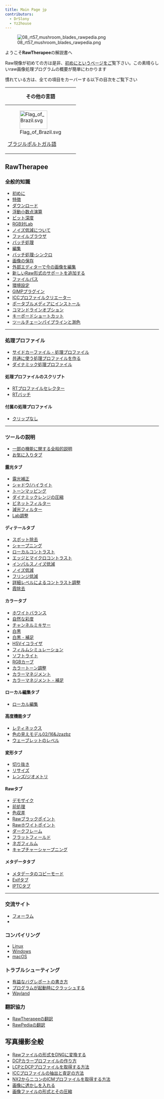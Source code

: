 ```yaml
---
title: Main Page jp
contributors:
  - DrSlony
  - Yz2house
---
```


<figure>
<img src="08_rt57_mushroom_blades_rawpedia.png"
title="08_rt57_mushroom_blades_rawpedia.png" />
<figcaption>08_rt57_mushroom_blades_rawpedia.png</figcaption>
</figure>

ようこそ**RawTherapee**の解説書へ

Raw現像が初めての方は是非、[初めにというページをご](Getting_Started/jp.md)覧下さい。この素晴らしいraw画像処理プログラムの概要が簡単にわかります

慣れている方は、全ての項目をカーバーする以下の目次をご覧下さい

<table>
<thead>
<tr class="header">
<th style="padding: 0 1em;"><p>その他の言語</p></th>
</tr>
</thead>
<tbody>
<tr class="odd">
<td><figure>
<img src="Flag_of_Brazil.svg" title="Flag_of_Brazil.svg" width="90"
height="60" />
<figcaption>Flag_of_Brazil.svg</figcaption>
</figure>
<p><a href="Main_Page/pt"
title="wikilink">ブラジルポルトガル語</a></p></td>
</tr>
</tbody>
</table>

  

## RawTherapee

<div class="container">

### 全般的知識

<div class="RP3columns">

- [初めに](Getting_Started/jp.md)
- [特徴](Features/jp.md)
- [ダウンロード](Download/jp.md)
- [浮動小数点演算](The_Floating_Point_Engine/jp.md)
- [ビット深度](Bit_Depth/jp.md)
- [RGB対Lab](RGB_and_Lab/jp.md)
- [ノイズ低減について](About_Noise_Reduction/jp.md)
- [ファイルブラウザ](The_File_Browser_Tab/jp.md)
- [バッチ処理](The_Batch_Queue/jp.md)
- [編集](The_Image_Editor_Tab/jp.md)
- [バッチ処理‐シンクロ](Batch_Adjustments_-_Sync/jp.md)
- [画像の保存](Saving/jp.md)
- [外部エディターで今の画像を編集](Edit_Current_Image_in_External_Editor/jp.md)
- [新しいRaw形式のサポートを追加する](Adding_Support_for_New_Raw_Formats/jp.md)
- [ファイルパス](File_Paths/jp.md)
- [環境設定](Preferences/jp.md)
- [GIMPプラグイン](GIMP_Plugin/jp.md)
- [ICCプロファイルクリエーター](ICC_Profile_Creater/jp.md)
- [ポータブルメディアにインストール](Making_a_Portable_Installation/jp.md)
- [コマンドラインオプション](Command-Line_Options/jp.md)
- [キーボードショートカット](Keyboard_Shortcuts/jp.md)
- [ツールチェーンパイプラインと測色](Toolchain_Pipeline/jp.md)

</div>
<hr/>

### 処理プロファイル

<div class="RP3columns">
<div class="keeptogether">

- [サイドカーファイル -
  処理プロファイル](Sidecar_Files_-_Processing_Profiles/jp.md)
- [共通に使う処理プロファイルを作る](Creating_processing_profiles_for_general_use/jp.md)
- [ダイナミック処理プロファイル](Dynamic_processing_profiles/jp.md)

</div>
<div class="keeptogether">

#### 処理プロファイルのスクリプト

- [RTプロファイルセレクター](RTProfileSelector/jp.md)
- [RTバッチ](RTbatch/jp.md)

</div>
<div class="keeptogether">

#### 付属の処理プロファイル

- [クリップなし](Unclipped/jp.md)

</div>
</div>
<hr/>

### ツールの説明

<div class="RP1columns">

- [一部の機能に関する全般的説明](General_Comments_About_Some_Toolbox_Widgets/jp.md)
- [お気に入りタブ](Favorites_Tab/jp.md)

</div>
<div class="RP3columns">
<div class="keeptogether">

#### 露光タブ

- [露光補正](Exposure/jp.md)
- [シャドウ/ハイライト](Shadows/Highlights/jp.md)
- [トーンマッピング](Tone_Mapping/jp.md)
- [ダイナミックレンジの圧縮](Dynamic_Range_Compression/jp.md)
- [ビネットフィルター](Vignetting_Filter/jp.md)
- [減光フィルター](Graduated_Filter/jp.md)
- [Lab調整](Lab_Adjustments/jp.md)

</div>
<div class="keeptogether">

#### ディテールタブ

- [スポット除去](Spot_Removal/jp.md)
- [シャープニング](Sharpening/jp.md)
- [ローカルコントラスト](Local_Contrast/jp.md)
- [エッジとマイクロコントラスト](Edges_and_Microcontrast/jp.md)
- [インパルスノイズ低減](Impulse_Noise_Reduction/jp.md)
- [ノイズ低減](Noise_Reduction/jp.md)
- [フリンジ低減](Defringe/jp.md)
- [詳細レベルによるコントラスト調整](Contrast_by_Detail_Levels/jp.md)
- [霞除去](Haze_Removal/jp.md)

</div>
<div class="keeptogether">

#### カラータブ

- [ホワイトバランス](White_Balance/jp.md)
- [自然な彩度](Vibrance/jp.md)
- [チャンネルミキサー](Channel_Mixer/jp.md)
- [白黒](Black-and-White/jp.md)
- [白黒 - 補足](Black-and-White_addon/jp.md)
- [HSVイコライザ](HSV_Equalizer/jp.md)
- [フィルムシミュレーション](Film_Simulation/jp.md)
- [ソフトライト](Soft_Light/jp.md)
- [RGBカーブ](RGB_Curves/jp.md)
- [カラートーン調整](Color_Toning/jp.md)
- [カラーマネジメント](Color_Management/jp.md)
- [カラーマネジメント - 補足](Color_Management_addon/jp.md)

</div>
<div class="keeptogether">

#### ローカル編集タブ

- [ローカル編集](Local_controls/jp.md)

</div>
<div class="keeptogether">

#### 高度機能タブ

- [レティネックス](Retinex/jp.md)
- [色の見えモデル02/16&Jzazbz](CIECAM02/jp.md)
- [ウェーブレットのレベル](Wavelets/jp.md)

</div>
<div class="keeptogether">

#### 変形タブ

- [切り抜き](Crop/jp.md)
- [リサイズ](Resize/jp.md)
- [レンズ/ジオメトリ](Lens/Geometry/jp.md)

</div>
<div class="keeptogether">

#### Rawタブ

- [デモザイク](Demosaicing/jp.md)
- [前処理](Preprocessing/jp.md)
- [色収差](Chromatic_Aberration/jp.md)
- [Rawブラックポイント](Raw_Black_Points/jp.md)
- [Rawホワイトポイント](Raw_White_Points/jp.md)
- [ダークフレーム](Dark_Frame/jp.md)
- [フラットフィールド](Flat_Field/jp.md)
- [ネガフィルム](Film_Negative/jp.md)
- [キャプチャーシャープニング](Capture_Sharpning/jp.md)

</div>
<div class="keeptogether">

#### メタデータタブ

- [メタデータのコピーモード](Metadata_Copy_Mode/jp.md)
- [Exifタブ](Exif_Tab/jp.md)
- [IPTCタブ](IPTC_Tab/jp.md)

</div>
</div>
<hr/>

### 交流サイト

<div class="RP1columns">

- [フォーラム](Forum/jp.md)
- 

</div>

### コンパイリング

<div class="RP1columns">

- [Linux](Linux/jp.md)
- [Windows](Windows/jp.md)
- [macOS](macOS/jp.md)

</div>

### トラブルシューティング

<div class="RP1columns">

- [有益なバグレポートの書き方](How_to_write_useful_bug_reports/jp.md)
- [プログラムが起動時にクラッシュする](How_to_fix_crashes_on_startup/jp.md)
- [Wayland](Wayland/jp.md)

</div>

### 翻訳協力

<div class="RP1columns">

- [RawTherapeeの翻訳](Translating_RawTherapee/jp.md)
- [RawPediaの翻訳](Translating_RawPedia/jp.md)

</div>
</div>

## 写真撮影全般

<div class="container">
<div class="RP1columns">

- [Rawファイルの形式をDNGに変換する](How_to_convert_raw_formats_to_DNG/jp.md)
- [DCPカラープロファイルの作り方](How_to_create_DCP_color_profiles/jp.md)
- [LCPとDCPプロファイルを取得する方法](How_to_get_LCP_and_DCP_profiles/jp.md)
- [ICCプロファイルの抽出と査定の方法](How_to_extract_and_examine_ICC_profiles/jp.md)
- [NX2からニコンのICMプロファイルを取得する方法](How_to_get_Nikon_ICM_profiles_from_NX2/jp.md)
- [画像に透かしを入れる](Watermarking/jp.md)
- [画像ファイルの形式とその圧縮](Image_file_formats_and_compression/jp.md)

</div>
</div>
